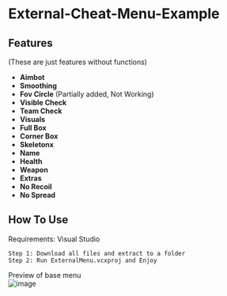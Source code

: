 # External-Cheat-Menu-Example

## Features
(These are just features without functions)
*   **Aimbot**
*   **Smoothing**
*   **Fov Circle** (Partially added, Not Working)
*   **Visible Check**
*   **Team Check**  
*   **Visuals**
*   **Full Box**
*   **Corner Box**
*   **Skeletonx**
*   **Name**
*   **Health**
*   **Weapon**
*   **Extras**
*   **No Recoil**
*   **No Spread**

## **How To Use**  
Requirements: Visual Studio
```
Step 1: Download all files and extract to a folder
Step 2: Run ExternalMenu.vcxproj and Enjoy
```
Preview of base menu  
![image](https://user-images.githubusercontent.com/59234115/155837314-3ffd5ffb-5f59-4a30-82da-fb0af1a64021.png)
